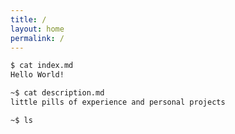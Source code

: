 ```yaml
---
title: /
layout: home
permalink: /
---
```

```bash
$ cat index.md
Hello World!
```
```bash
~$ cat description.md
little pills of experience and personal projects
```
```bash
~$ ls
```
